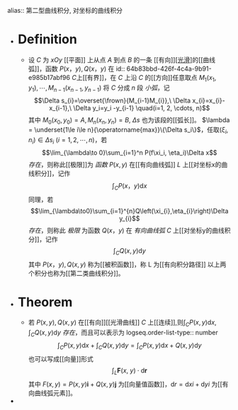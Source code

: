 alias:: 第二型曲线积分, 对坐标的曲线积分

- # Definition
	- 设 $C$ 为 $xOy$ [[平面]] 上从点 $A$ 到点 $B$ 的一条 [[有向]][[光滑]](或[[分段光滑]])的[[曲线弧]]，函数 $P(x，y), Q(x，y)$ 在
	  id:: 64b83bbd-426f-4c4a-9b91-e985b17abf96
	  $C$上[[有界]]，在 $C$ 上沿 $C$ 的[[方向]]任意取点 $M_1(x_1, y_1),\cdots,M_{n-1}(x_{n-1}, y_{n-1})$ 将 $C$ 分成 $n$ 段 *小弧*，记 
	  $$\Delta s_{i}=\overset{\frown}{M_{i-1}M_{i}},\ \Delta x_{i}=x_{i}-x_{i-1},\ \Delta y_i=y_i -y_{i-1} \quad(i=1, 2, \cdots, n)$$
	  其中 $M_0(x_0, y_0)=A, M_{n}(x_{n},y_{n})=B$, $\Delta s$ 也为该段的[[弧长]]。
	  $\lambda = \underset{1\le i\le n}{\operatorname{max}}\{\Delta s_i\}$，任取$(\xi_i, n_i)\in\Delta s_i\ (i=1, 2, \cdots, n)$，若
	  $$\lim_{\lambda\to 0}\sum_{i=1}^n P(f\xi_i, \eta_i)\Delta x$$
	  *存在*，则称此[[极限]]为 *函数* $P(x,y)$ 在[[有向曲线弧]] $L$ 上[[对坐标x的曲线积分]]，记作 
	  $$\int_C P(x，y)\mathrm{d}x$$
	  同理，若
	  $$\lim_{\lambda\to0}\sum_{i=1}^{n}Q\left(\xi_{i},\eta_{i}\right)\Delta y_{i}$$ 
	  *存在*，则称此 *极限* 为函数 $Q(x，y)$ 在 *有向曲线弧* $C$ 上[[对坐标y的曲线积分]]，记作 
	  $$\int_{C}Q(x, y)\mathrm{d}y$$
	  其中 $P(x，y), Q(x,y)$ 称为[[被积函数]]，称 $\text{L}$ 为[[有向积分路径]]
	  以上两个积分也称为[[第二类曲线积分]]。
- # Theorem
	- 若 $P(x,y), Q(x,y)$ 在[[有向]][[光滑曲线]] $C$ 上[[连续]],则$\int_C P(x,y)\mathrm{d}x, \int_C Q(x,y)\mathrm{d}y$ *存在*，而且可以表示为 
	  logseq.order-list-type:: number
	  $$\int_C P(x,y)\mathrm{d}x+\int_C Q(x,y)\mathrm{d}y=\int_C P(x,y)\mathrm{d}x+ Q(x,y)\mathrm{d}y$$
	  也可以写成[[向量]]形式
	  $$
	  \int_{L}\boldsymbol{F}(x,\:y)\cdot\mathrm{d}\boldsymbol{r}
	  $$
	  其中 $F(x,y)=P(x,y)\boldsymbol{i}+Q(x,y)\boldsymbol{j}$ 为[[向量值函数]]，$\mathrm{d}r = \mathrm{d}xi + \mathrm{d}yi$ 为[[有向曲线弧元素]]。
-